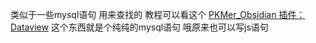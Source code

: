 类似于一些mysql语句 用来查找的
教程可以看这个
[PKMer_Obsidian 插件：Dataview](https://pkmer.cn/Pkmer-Docs/10-obsidian/obsidian%E7%A4%BE%E5%8C%BA%E6%8F%92%E4%BB%B6/dataview/dataview/)
这个东西就是个纯纯的mysql语句 哦原来也可以写js语句
